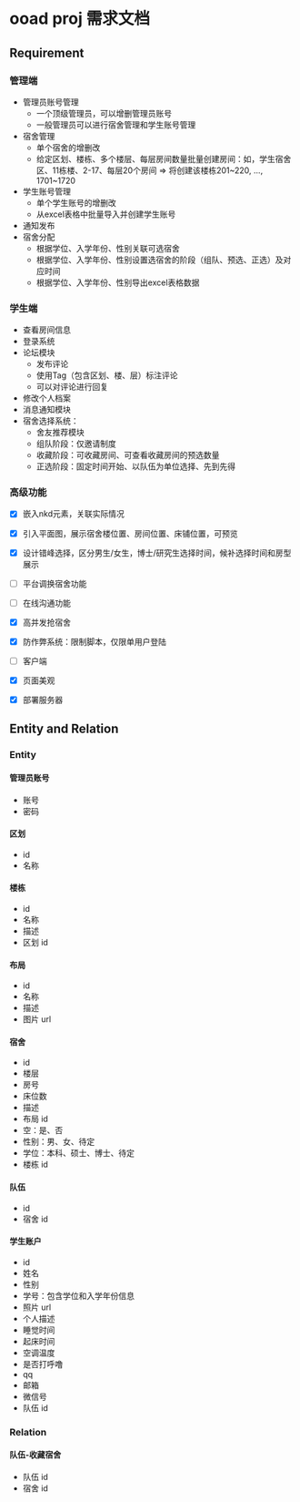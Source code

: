 # ooad proj 需求文档

## Requirement

### 管理端

+ 管理员账号管理
  + 一个顶级管理员，可以增删管理员账号
  + 一般管理员可以进行宿舍管理和学生账号管理
+ 宿舍管理
  + 单个宿舍的增删改
  + 给定区划、楼栋、多个楼层、每层房间数量批量创建房间：如，学生宿舍区、11栋楼、2-17、每层20个房间 => 将创建该楼栋201~220, ..., 1701~1720
+ 学生账号管理
  + 单个学生账号的增删改
  + 从excel表格中批量导入并创建学生账号
+ 通知发布
+ 宿舍分配
  + 根据学位、入学年份、性别关联可选宿舍
  + 根据学位、入学年份、性别设置选宿舍的阶段（组队、预选、正选）及对应时间
  + 根据学位、入学年份、性别导出excel表格数据

### 学生端

+ 查看房间信息
+ 登录系统
+ 论坛模块
  + 发布评论
  + 使用Tag（包含区划、楼、层）标注评论
  + 可以对评论进行回复
+ 修改个人档案
+ 消息通知模块
+ 宿舍选择系统：
  + 舍友推荐模块
  + 组队阶段：仅邀请制度
  + 收藏阶段：可收藏房间、可查看收藏房间的预选数量
  + 正选阶段：固定时间开始、以队伍为单位选择、先到先得

### 高级功能

- [x]  嵌入nkd元素，关联实际情况
- [x] 引入平面图，展示宿舍楼位置、房间位置、床铺位置，可预览
- [x] 设计错峰选择，区分男生/女生，博士/研究生选择时间，候补选择时间和房型展示
- [ ] 平台调换宿舍功能
- [ ] 在线沟通功能
- [x] 高并发抢宿舍
- [x] 防作弊系统：限制脚本，仅限单用户登陆
- [ ] 客户端
- [x] 页面美观
- [x] 部署服务器



## Entity and Relation

### Entity

#### 管理员账号

+ 账号
+ 密码

#### 区划

+ id
+ 名称

#### 楼栋

+ id
+ 名称
+ 描述
+ 区划 id

#### 布局

+ id
+ 名称
+ 描述
+ 图片 url

#### 宿舍

+ id
+ 楼层
+ 房号
+ 床位数
+ 描述
+ 布局 id
+ 空：是、否
+ 性别：男、女、待定
+ 学位：本科、硕士、博士、待定
+ 楼栋 id

#### 队伍

+ id
+ 宿舍 id

#### 学生账户

+ id
+ 姓名
+ 性别
+ 学号：包含学位和入学年份信息
+ 照片 url
+ 个人描述
+ 睡觉时间
+ 起床时间
+ 空调温度
+ 是否打呼噜
+ qq
+ 邮箱
+ 微信号
+ 队伍 id

### Relation

#### 队伍-收藏宿舍

+ 队伍 id
+ 宿舍 id